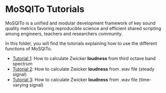 # MoSQITo Tutorials

MoSQITo is a unified and modular development framework of key sound quality metrics favoring reproducible science and efficient shared scripting among engineers, teachers and researchers community.

In this folder, you will find the tutorials explaining how to use the different functions of MoSQITo.

- [Tutorial 1](./tuto1_Loudness-zwicker-from-3oct.ipynb): How to calculate Zwicker **loudness** from third octave band spectrum
- [Tutorial 2](./tuto2_Loudness-zwicker-from-wav.ipynb): How to calculate Zwicker **loudness** from .wav file (steady signal)
- [Tutorial 3](./tuto3_Loudness-zwicker-time-varying.ipynb): How to calculate Zwicker **loudness** from .wav file (time-varying signal)